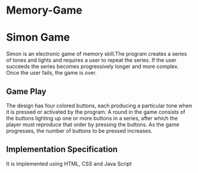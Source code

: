# Memory-Game
<h1> Simon Game</h1>
<p>Simon is an electronic game of memory skill.The program creates a series of tones and lights and requires a user to repeat the series. If the user succeeds the series becomes progressively longer and more complex. Once the user fails, the game is over. <p>
<h2> Game Play</h2>
<p>The design has four colored buttons, each producing a particular tone when it is pressed or activated by the program. A round in the game consists of the buttons lighting up one or more buttons in a series, after which the player must reproduce that order by pressing the buttons. As the game progresses, the number of buttons to be pressed increases.</p>
<h2> Implementation Specification </h2>
<p> It is implemented using HTML, CSS and Java Script</p>
